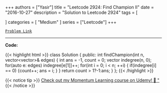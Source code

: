 
+++
authors = ["Yasir"]
title = "Leetcode 2924: Find Champion II"
date = "2016-10-27"
description = "Solution to Leetcode 2924"
tags = [
    
]
categories = [
    "Medium"
]
series = ["Leetcode"]
+++



[`Problem Link`](https://leetcode.com/problems/find-champion-ii/description/)

---

**Code:**

{{< highlight html >}}
class Solution {
public:
    int findChampion(int n, vector<vector<int>>& edges) {
        int ans = -1, count = 0;
        vector<int> indegree(n, 0);
        for(auto e: edges) indegree[e[1]]++;
        for(int i = 0; i < n; ++i) {
            if(indegree[i] == 0) {count++; ans = i; }
        }
        return count > 1?-1:ans;
    }
};
{{< /highlight >}}


{{< notice tip >}}
[Check out my Momentum Learning course on Udemy! 🚀 "](https://www.udemy.com/course/blind-75-the-data-structures-and-algorithms-essentials/)
{{< /notice >}}

